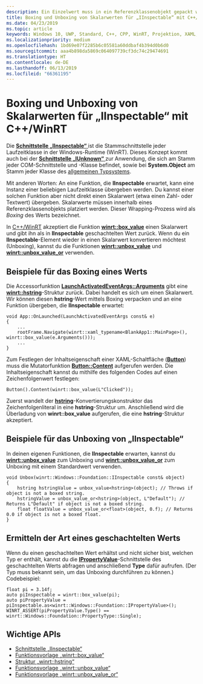 ```yaml
---
description: Ein Einzelwert muss in ein Referenzklassenobjekt gepackt werden, bevor er an eine Funktion übergeben wird, die **IInspectable** erwartet. Dieser Wrapping-Prozess wird als *Boxing* des Werts bezeichnet.
title: Boxing und Unboxing von Skalarwerten für „IInspectable“ mit C++/WinRT
ms.date: 04/23/2019
ms.topic: article
keywords: Windows 10, UWP, Standard, C++, CPP, WinRT, Projektion, XAML, Steuerelement, Boxing, Skalarwert
ms.localizationpriority: medium
ms.openlocfilehash: 1bd69e07f2285b6c05581a60ddbaf4b394d0b6d0
ms.sourcegitcommit: aaa4b898da5869c064097739cf3dc74c29474691
ms.translationtype: HT
ms.contentlocale: de-DE
ms.lasthandoff: 06/13/2019
ms.locfileid: "66361195"
---
```

# <a name="boxing-and-unboxing-scalar-values-to-iinspectable-with-cwinrt"></a>Boxing und Unboxing von Skalarwerten für „IInspectable“ mit C++/WinRT
 
Die [**Schnittstelle „IInspectable“** ](/windows/desktop/api/inspectable/nn-inspectable-iinspectable) ist die Stammschnittstelle jeder Laufzeitklasse in der Windows-Runtime (WinRT). Dieses Konzept kommt auch bei der [**Schnittstelle „IUnknown“** ](https://docs.microsoft.com/windows/desktop/api/unknwn/nn-unknwn-iunknown) zur Anwendung, die sich am Stamm jeder COM-Schnittstelle und -Klasse befindet, sowie bei **System.Object** am Stamm jeder Klasse des [allgemeinen Typsystems](https://docs.microsoft.com/dotnet/standard/base-types/common-type-system).

Mit anderen Worten: An eine Funktion, die **IInspectable** erwartet, kann eine Instanz einer beliebigen Laufzeitklasse übergeben werden. Du kannst einer solchen Funktion aber nicht direkt einen Skalarwert (etwa einen Zahl- oder Textwert) übergeben. Skalarwerte müssen innerhalb eines Referenzklassenobjekts platziert werden. Dieser Wrapping-Prozess wird als *Boxing* des Werts bezeichnet.

In [C++/WinRT](/windows/uwp/cpp-and-winrt-apis/intro-to-using-cpp-with-winrt) akzeptiert die Funktion [**winrt::box_value**](/uwp/cpp-ref-for-winrt/box-value) einen Skalarwert und gibt ihn als in **IInspectable** geschachtelten Wert zurück. Wenn du ein **IInspectable**-Element wieder in einen Skalarwert konvertieren möchtest (Unboxing), kannst du die Funktionen [**winrt::unbox_value**](/uwp/cpp-ref-for-winrt/unbox-value) und [**winrt::unbox_value_or**](/uwp/cpp-ref-for-winrt/unbox-value-or) verwenden.

## <a name="examples-of-boxing-a-value"></a>Beispiele für das Boxing eines Werts
Die Accessorfunktion [**LaunchActivatedEventArgs::Arguments**](/uwp/api/windows.applicationmodel.activation.launchactivatedeventargs.Arguments) gibt eine [**winrt::hstring**](/uwp/cpp-ref-for-winrt/hstring)-Struktur zurück. Dabei handelt es sich um einen Skalarwert. Wir können diesen **hstring**-Wert mittels Boxing verpacken und an eine Funktion übergeben, die **IInspectable** erwartet:

```cppwinrt
void App::OnLaunched(LaunchActivatedEventArgs const& e)
{
    ...
    rootFrame.Navigate(winrt::xaml_typename<BlankApp1::MainPage>(), winrt::box_value(e.Arguments()));
    ...
}
```

Zum Festlegen der Inhaltseigenschaft einer XAML-Schaltfläche ([**Button**](/uwp/api/windows.ui.xaml.controls.button)) muss die Mutatorfunktion [**Button::Content**](/uwp/api/windows.ui.xaml.controls.contentcontrol.content?) aufgerufen werden. Die Inhaltseigenschaft kannst du mithilfe des folgenden Codes auf einen Zeichenfolgenwert festlegen:

```cppwinrt
Button().Content(winrt::box_value(L"Clicked"));
```

Zuerst wandelt der [**hstring**](/uwp/cpp-ref-for-winrt/hstring)-Konvertierungskonstruktor das Zeichenfolgenliteral in eine **hstring**-Struktur um. Anschließend wird die Überladung von **winrt::box_value** aufgerufen, die eine **hstring**-Struktur akzeptiert.

## <a name="examples-of-unboxing-an-iinspectable"></a>Beispiele für das Unboxing von „IInspectable“
In deinen eigenen Funktionen, die **IInspectable** erwarten, kannst du [**winrt::unbox_value**](/uwp/cpp-ref-for-winrt/unbox-value) zum Unboxing und [**winrt::unbox_value_or**](/uwp/cpp-ref-for-winrt/unbox-value-or) zum Unboxing mit einem Standardwert verwenden.

```cppwinrt
void Unbox(winrt::Windows::Foundation::IInspectable const& object)
{
    hstring hstringValue = unbox_value<hstring>(object); // Throws if object is not a boxed string.
    hstringValue = unbox_value_or<hstring>(object, L"Default"); // Returns L"Default" if object is not a boxed string.
    float floatValue = unbox_value_or<float>(object, 0.f); // Returns 0.0 if object is not a boxed float.
}
```

## <a name="determine-the-type-of-a-boxed-value"></a>Ermitteln der Art eines geschachtelten Werts
Wenn du einen geschachtelten Wert erhältst und nicht sicher bist, welchen Typ er enthält, kannst du die [**IPropertyValue**](/uwp/api/windows.foundation.ipropertyvalue)-Schnittstelle des geschachtelten Werts abfragen und anschließend **Type** dafür aufrufen. (Der Typ muss bekannt sein, um das Unboxing durchführen zu können.) Codebeispiel:

```cppwinrt
float pi = 3.14f;
auto piInspectable = winrt::box_value(pi);
auto piPropertyValue = piInspectable.as<winrt::Windows::Foundation::IPropertyValue>();
WINRT_ASSERT(piPropertyValue.Type() == winrt::Windows::Foundation::PropertyType::Single);
```

## <a name="important-apis"></a>Wichtige APIs
* [Schnittstelle „IInspectable“](/windows/desktop/api/inspectable/nn-inspectable-iinspectable)
* [Funktionsvorlage „winrt::box_value“](/uwp/cpp-ref-for-winrt/box-value)
* [Struktur „winrt::hstring“](/uwp/cpp-ref-for-winrt/hstring)
* [Funktionsvorlage „winrt::unbox_value“](/uwp/cpp-ref-for-winrt/unbox-value)
* [Funktionsvorlage „winrt::unbox_value_or“](/uwp/cpp-ref-for-winrt/unbox-value-or)
